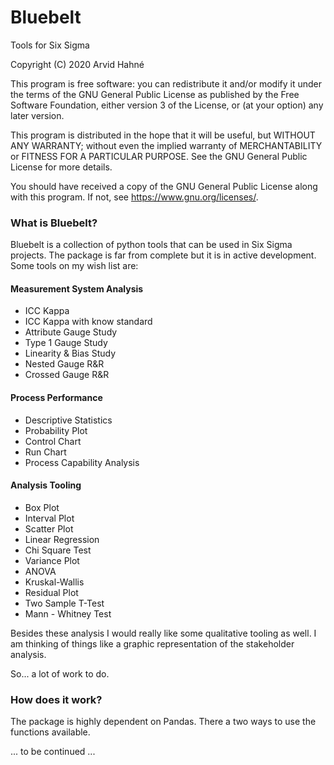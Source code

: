 # Bluebelt
Tools for Six Sigma

Copyright (C) 2020 Arvid Hahné

This program is free software: you can redistribute it and/or modify
it under the terms of the GNU General Public License as published by
the Free Software Foundation, either version 3 of the License, or
(at your option) any later version.

This program is distributed in the hope that it will be useful,
but WITHOUT ANY WARRANTY; without even the implied warranty of
MERCHANTABILITY or FITNESS FOR A PARTICULAR PURPOSE.  See the
GNU General Public License for more details.

You should have received a copy of the GNU General Public License
along with this program.  If not, see <https://www.gnu.org/licenses/>.

### What is Bluebelt?
Bluebelt is a collection of python tools that can be used in Six Sigma projects. The package is far from complete but it is in active development. Some tools on my wish list are:


#### Measurement System Analysis
  - ICC Kappa
  - ICC Kappa with know standard
  - Attribute Gauge Study
  - Type 1 Gauge Study
  - Linearity & Bias Study
  - Nested Gauge R&R
  - Crossed Gauge R&R

#### Process Performance
  - Descriptive Statistics
  - Probability Plot
  - Control Chart
  - Run Chart
  - Process Capability Analysis

#### Analysis Tooling
  - Box Plot
  - Interval Plot
  - Scatter Plot
  - Linear Regression
  - Chi Square Test
  - Variance Plot
  - ANOVA
  - Kruskal-Wallis
  - Residual Plot
  - Two Sample T-Test
  - Mann - Whitney Test

Besides these analysis I would really like some qualitative tooling as well. I am thinking of things like a graphic representation of the stakeholder analysis.

So... a lot of work to do.

### How does it work?
The package is highly dependent on Pandas. There a two ways to use the functions available.

... to be continued ...